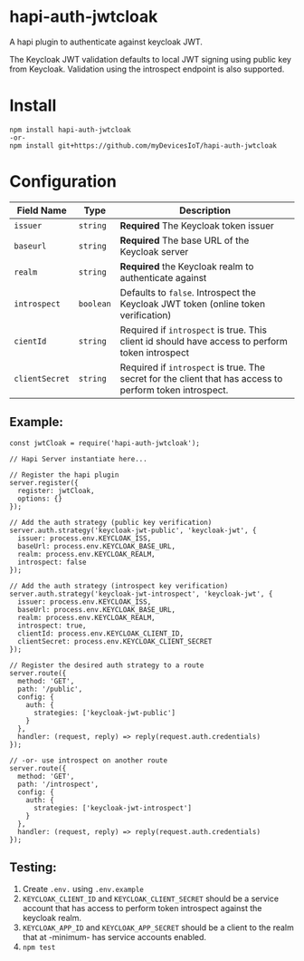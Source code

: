# hapi-auth-jwtcloak

A hapi plugin to authenticate against keycloak JWT. 


The Keycloak JWT validation defaults to local JWT signing using public key from Keycloak. Validation
using the introspect endpoint is also supported.

<h1>Install</h1>

```
npm install hapi-auth-jwtcloak
-or-
npm install git+https://github.com/myDevicesIoT/hapi-auth-jwtcloak
```

<h1>Configuration</h1>

Field Name | Type | Description
--- | --- | ---
`issuer` | `string` | **Required** The Keycloak token issuer
`baseurl` | `string` | **Required** The base URL of the Keycloak server
`realm` | `string` | **Required** the Keycloak realm to authenticate against
`introspect` | `boolean` | Defaults to `false`. Introspect the Keycloak JWT token (online token verification)
`cientId` | `string` | Required if `introspect` is true. This client id should have access to perform token introspect
`clientSecret` | `string` | Required if `introspect` is true. The secret for the client that has access to perform token introspect.

<h2>Example:</h2>

```
const jwtCloak = require('hapi-auth-jwtcloak');

// Hapi Server instantiate here...

// Register the hapi plugin
server.register({
  register: jwtCloak,
  options: {}
});

// Add the auth strategy (public key verification)
server.auth.strategy('keycloak-jwt-public', 'keycloak-jwt', {
  issuer: process.env.KEYCLOAK_ISS,
  baseUrl: process.env.KEYCLOAK_BASE_URL,
  realm: process.env.KEYCLOAK_REALM,
  introspect: false
});

// Add the auth strategy (introspect key verification)
server.auth.strategy('keycloak-jwt-introspect', 'keycloak-jwt', {
  issuer: process.env.KEYCLOAK_ISS,
  baseUrl: process.env.KEYCLOAK_BASE_URL,
  realm: process.env.KEYCLOAK_REALM,
  introspect: true,
  clientId: process.env.KEYCLOAK_CLIENT_ID,
  clientSecret: process.env.KEYCLOAK_CLIENT_SECRET
});

// Register the desired auth strategy to a route
server.route({
  method: 'GET',
  path: '/public',
  config: {
    auth: {
      strategies: ['keycloak-jwt-public']
    }
  },
  handler: (request, reply) => reply(request.auth.credentials)
});

// -or- use introspect on another route
server.route({
  method: 'GET',
  path: '/introspect',
  config: {
    auth: {
      strategies: ['keycloak-jwt-introspect']
    }
  },
  handler: (request, reply) => reply(request.auth.credentials)
});
```

<h2>Testing:</h2>

1. Create `.env.` using `.env.example`
2. `KEYCLOAK_CLIENT_ID` and `KEYCLOAK_CLIENT_SECRET` should be a service account that has access to perform token introspect against the keycloak realm.
3. `KEYCLOAK_APP_ID` and `KEYCLOAK_APP_SECRET` should be a client to the realm that at -minimum- has service accounts enabled.
4. `npm test`
